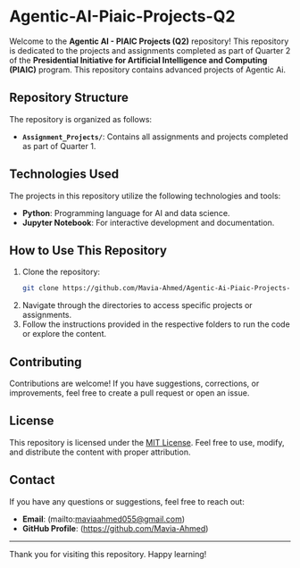 # Agentic-AI-Piaic-Projects-Q2

Welcome to the **Agentic AI - PIAIC Projects (Q2)** repository! This repository is dedicated to the projects and assignments completed as part of Quarter 2 of the **Presidential Initiative for Artificial Intelligence and Computing (PIAIC)** program. This repository contains advanced projects of Agentic Ai.

## Repository Structure

The repository is organized as follows:

- **`Assignment_Projects/`**: Contains all assignments and projects completed as part of Quarter 1.
  
## Technologies Used

The projects in this repository utilize the following technologies and tools:

- **Python**: Programming language for AI and data science.
- **Jupyter Notebook**: For interactive development and documentation.

## How to Use This Repository

1. Clone the repository:
   ```bash
   git clone https://github.com/Mavia-Ahmed/Agentic-Ai-Piaic-Projects-Q2.git
   ```
2. Navigate through the directories to access specific projects or assignments.
3. Follow the instructions provided in the respective folders to run the code or explore the content.

## Contributing

Contributions are welcome! If you have suggestions, corrections, or improvements, feel free to create a pull request or open an issue.

## License

This repository is licensed under the [MIT License](LICENSE). Feel free to use, modify, and distribute the content with proper attribution.

## Contact

If you have any questions or suggestions, feel free to reach out:

- **Email**: (mailto:maviaahmed055@gmail.com)
- **GitHub Profile**: (https://github.com/Mavia-Ahmed)

---
Thank you for visiting this repository. Happy learning!
